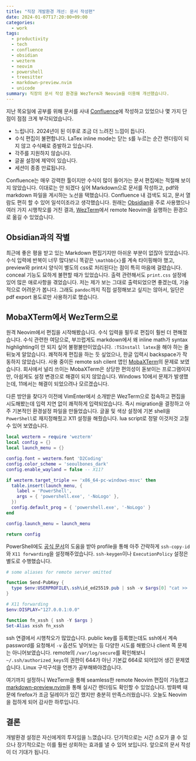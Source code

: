 ```yaml
---
title: "직장 개발환경 개선: 문서 작성편"
date: 2024-01-07T17:20:00+09:00
categories:
  - work
tags:
  - productivity
  - tech
  - confluence
  - obsidian
  - wezterm
  - neovim
  - powershell
  - treesitter
  - markdown-preview.nvim
  - unicode
summary: 직장의 문서 작성 환경을 WezTerm과 Neovim을 이용해 개선했습니다.
---
```


지난 목요일에 공부를 위해 문서를 사내 [Confluence](https://www.atlassian.com/software/confluence)에 작성하고 있었으나 몇 가지 단점이 점점 크게 부각되었습니다.

- 느립니다. 2024년이 된 이후로 조금 더 느려진 느낌이 듭니다.
- 수식 편집이 불편합니다. LaTex inline mode는 닫는 `$`를 누르는 순간 렌더링이 되지 않고 수식째로 증발하고 있습니다.
- 각주를 지원하지 않습니다.
- 글꼴 설정에 제약이 있습니다.
- 세션이 종종 만료됩니다.

Confluence는 매우 강력한 툴이지만 수식이 많이 들어가는 문서 편집에는 적절해 보이지 않았습니다. 이대로는 안 되겠다 싶어 Markdown으로 문서를 작성하고, pdf와 markdown 파일을 게시하는 노선을 택했습니다. Confluence 내 검색도 되고, 문서 열람도 편히 할 수 있어 일석이조라고 생각했습니다. 원래는 [Obsidian](https://obsidian.md/)을 주로 사용했으나 여러 가지 시행착오를 거친 결과, [WezTerm](https://wezfurlong.org/wezterm/index.html)에서 remote Neovim을 실행하는 환경으로 옮길 수 있었습니다.

## Obsidian과의 작별
최근에 좋은 평을 받고 있는 Markdown 편집기지만 아쉬운 부분이 없잖아 있었습니다. 수식 입력에 반복이 너무 많다보니 똑같은 `\mathbb{x}`를 계속 타이핑해야 했고, preview와 print시 양식이 별도의 css로 처리된다는 점이 특히 마음에 걸렸습니다. conceal 기능도 묘하게 불편할 때가 있었습니다. 출력 관련해서도  `print.css` 설정에 있어 많은 애로사항을 겪었습니다. 저는 제가 보는 그대로 출력되었으면 좋겠는데, 기술적으로 어려운가 봅니다. 그래도 `pandoc`까지 직접 설정해보고 싶지는 않아서, 일단은 pdf export 용도로만 사용하기로 했습니다.

## MobaXTerm에서 WezTerm으로
원격 Neovim에서 편집을 시작해봤습니다. 수식 입력을 필두로 편집이 훨씬 더 편해졌습니다. 수식 관련한 여담으로, 부끄럽게도 markdown에서 왜 inline math가 syntax highlighting이 안 되지 싶어 불평불만이었습니다. `:TSInstall latex`을 해야 하는 줄 뒤늦게 알았습니다. 쾌적하게 편집을 하는 듯 싶었으나, 한글 입력시 backspace가 작동하지 않았습니다. 사용 중이든 remote ssh cilent 앱인 [MobaXTerm](https://mobaxterm.mobatek.net/)의 문제로 보였습니다. 회사에서 널리 쓰이는 MobaXTerm은 상당한 편의성이 돋보이는 프로그램이지만, 아쉽게도 설정 변경으로 해결이 되지 않았습니다. Windows 10에서 문제가 발생했는데, 11에서는 해결이 되었으려나 모르겠습니다.

다른 방안을 찾다가 이전에 VimEnter에서 소개받은 WezTerm으로 접속하고 편집을 시도해봤는데 입력 지연 없이 쾌적하게 입력되었습니다. 즉시 migration을 결정하고 아주 기본적인 환경설정 파일을 만들었습니다. 글꼴 및 색상 설정에 기본 shell을 `PowerShell`로 재지정해줬고 X11 설정을 해줬습니다. lua script로 정말 이것저것 고칠 수 있어 보였습니다.

```lua
local wezterm = require 'wezterm'
local config = {}
local launch_menu = {}

config.font = wezterm.font 'D2Coding'
config.color_scheme = 'seoulbones_dark'
config.enable_wayland = false -- X11?

if wezterm.target_triple == 'x86_64-pc-windows-msvc' then
  table.insert(launch_menu, {
    label = 'PowerShell',
    args = { 'powershell.exe', '-NoLogo' },
  })
  config.default_prog = { 'powershell.exe', '-NoLogo' }
end

config.launch_menu = launch_menu

return config
```

PowerShell에도 [공식 문서](https://learn.microsoft.com/en-us/powershell/module/microsoft.powershell.core/about/about_profiles)의 도움을 받아 profile을 통해 아주 간략하게 `ssh-copy-id`와 `X11 forwarding`을 설정해주었습니다. `ssh-keygen`이나 `ExecutionPolicy` 설정은 별도로 수행했습니다.
```powershell
# some aliases for remote server omitted

function Send-PubKey {
  type $env:USERPROFILE\.ssh\id_ed25519.pub | ssh -v $args[0] "cat >> .ssh/authorized_keys"
}

# X11 forwarding
$env:DISPLAY="127.0.0.1:0.0"

function fn_xssh { ssh -Y $args }
Set-Alias xssh fn_xssh
```
ssh 연결에서 시행착오가 많았습니다. public key를 등록했는데도 ssh에서 계속 password를 요청해서 `-v` 옵션도 넣어보는 등 다양한 시도를 해봤으나 client 쪽 문제는 아니어보였습니다. remote의 `/var/log/secure`를 확인해보니 `~/.ssh/authorized_keys`의 권한이 644가 아닌 기본값 664로 되어있어 생긴 문제였습니다. Linux 구석구석을 언젠가 공부해봐야겠습니다.

여기까지 설정하니 WezTerm을 통해 seamless한 remote Neovim 편집이 가능했고 [markdown-preview.nvim](https://github.com/iamcco/markdown-preview.nvim)을 통해 실시간 렌더링도 확인할 수 있었습니다. 방화벽 때문에 firefox가 조금 딜레이가 있긴 했지만 충분히 만족스러웠습니다. 오늘도 Neovim을 접하게 되어 감사한 하루입니다.

## 결론
개발환경 설정은 자신에게의 투자임을 느꼈습니다. 단기적으로는 시간 소모가 클 수 있으나 장기적으로는 이를 훨씬 상회하는 효과를 낼 수 있어 보입니다. 앞으로의 문서 작성이 더 기대가 됩니다.

